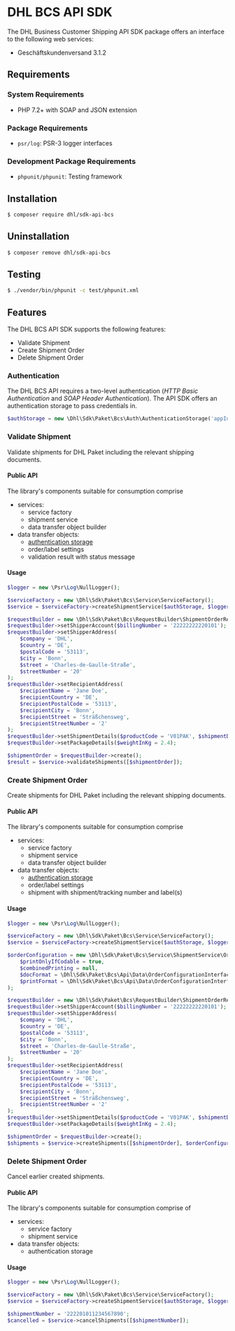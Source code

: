 # DHL BCS API SDK

The DHL Business Customer Shipping API SDK package offers an interface to the following web services:

- Geschäftskundenversand 3.1.2

## Requirements

### System Requirements

- PHP 7.2+ with SOAP and JSON extension

### Package Requirements

- `psr/log`: PSR-3 logger interfaces

### Development Package Requirements

- `phpunit/phpunit`: Testing framework

## Installation

```bash
$ composer require dhl/sdk-api-bcs
```

## Uninstallation

```bash
$ composer remove dhl/sdk-api-bcs
```

## Testing

```bash
$ ./vendor/bin/phpunit -c test/phpunit.xml
```

## Features

The DHL BCS API SDK supports the following features:

* Validate Shipment
* Create Shipment Order
* Delete Shipment Order

### Authentication

The DHL BCS API requires a two-level authentication (_HTTP Basic Authentication_
and _SOAP Header Authentication_). The API SDK offers an authentication storage
to pass credentials in.

```php
$authStorage = new \Dhl\Sdk\Paket\Bcs\Auth\AuthenticationStorage('appId', 'appToken', 'user', 'signature');
```

### Validate Shipment

Validate shipments for DHL Paket including the relevant shipping documents.

#### Public API

The library's components suitable for consumption comprise

* services:
  * service factory
  * shipment service
  * data transfer object builder
* data transfer objects:
  * [authentication storage](#Authentication)
  * order/label settings
  * validation result with status message

#### Usage

```php
$logger = new \Psr\Log\NullLogger();

$serviceFactory = new \Dhl\Sdk\Paket\Bcs\Service\ServiceFactory();
$service = $serviceFactory->createShipmentService($authStorage, $logger, $sandbox = true);

$requestBuilder = new \Dhl\Sdk\Paket\Bcs\RequestBuilder\ShipmentOrderRequestBuilder();
$requestBuilder->setShipperAccount($billingNumber = '22222222220101');
$requestBuilder->setShipperAddress(
    $company = 'DHL',
    $country = 'DE',
    $postalCode = '53113',
    $city = 'Bonn',
    $street = 'Charles-de-Gaulle-Straße',
    $streetNumber = '20'
);
$requestBuilder->setRecipientAddress(
    $recipientName = 'Jane Doe',
    $recipientCountry = 'DE',
    $recipientPostalCode = '53113',
    $recipientCity = 'Bonn',
    $recipientStreet = 'Sträßchensweg',
    $recipientStreetNumber = '2'
);
$requestBuilder->setShipmentDetails($productCode = 'V01PAK', $shipmentDate = '2019-09-09');
$requestBuilder->setPackageDetails($weightInKg = 2.4);

$shipmentOrder = $requestBuilder->create();
$result = $service->validateShipments([$shipmentOrder]);
```
### Create Shipment Order

Create shipments for DHL Paket including the relevant shipping documents.

#### Public API

The library's components suitable for consumption comprise

* services:
  * service factory
  * shipment service
  * data transfer object builder
* data transfer objects:
  * [authentication storage](#Authentication)
  * order/label settings
  * shipment with shipment/tracking number and label(s)

#### Usage

```php
$logger = new \Psr\Log\NullLogger();

$serviceFactory = new \Dhl\Sdk\Paket\Bcs\Service\ServiceFactory();
$service = $serviceFactory->createShipmentService($authStorage, $logger, $sandbox = true);

$orderConfiguration = new \Dhl\Sdk\Paket\Bcs\Service\ShipmentService\OrderConfiguration(
    $printOnlyIfCodable = true,
    $combinedPrinting = null,
    $docFormat = \Dhl\Sdk\Paket\Bcs\Api\Data\OrderConfigurationInterface::DOC_FORMAT_PDF,
    $printFormat = \Dhl\Sdk\Paket\Bcs\Api\Data\OrderConfigurationInterface::PRINT_FORMAT_A4
);

$requestBuilder = new \Dhl\Sdk\Paket\Bcs\RequestBuilder\ShipmentOrderRequestBuilder();
$requestBuilder->setShipperAccount($billingNumber = '22222222220101');
$requestBuilder->setShipperAddress(
    $company = 'DHL',
    $country = 'DE',
    $postalCode = '53113',
    $city = 'Bonn',
    $street = 'Charles-de-Gaulle-Straße',
    $streetNumber = '20'
);
$requestBuilder->setRecipientAddress(
    $recipientName = 'Jane Doe',
    $recipientCountry = 'DE',
    $recipientPostalCode = '53113',
    $recipientCity = 'Bonn',
    $recipientStreet = 'Sträßchensweg',
    $recipientStreetNumber = '2'
);
$requestBuilder->setShipmentDetails($productCode = 'V01PAK', $shipmentDate = '2019-09-09');
$requestBuilder->setPackageDetails($weightInKg = 2.4);

$shipmentOrder = $requestBuilder->create();
$shipments = $service->createShipments([$shipmentOrder], $orderConfiguration);
```

### Delete Shipment Order

Cancel earlier created shipments.

#### Public API

The library's components suitable for consumption comprise of

* services:
  * service factory
  * shipment service
* data transfer objects:
  * authentication storage

#### Usage

```php
$logger = new \Psr\Log\NullLogger();

$serviceFactory = new \Dhl\Sdk\Paket\Bcs\Service\ServiceFactory();
$service = $serviceFactory->createShipmentService($authStorage, $logger, $sandbox = true);

$shipmentNumber = '222201011234567890';
$cancelled = $service->cancelShipments([$shipmentNumber]);
```
